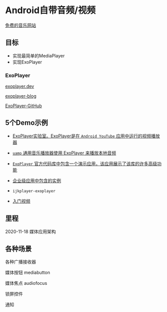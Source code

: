 
# Android自带音频/视频
[免费的音乐网站](https://freemusicarchive.org/)

## 目标

- 实现最简单的MediaPlayer
- 实现ExoPlayer

### ExoPlayer

[exoplayer.dev](https://exoplayer.dev/)

[exoplayer-blog](https://medium.com/google-exoplayer)

[ExoPlayer-GitHub](https://github.com/google/ExoPlayer)

## 5个Demo示例

- [ExoPlayer实验室。ExoPlayer是在 `Android YouTube` 应用中运行的视频播放器](https://developer.android.com/codelabs/exoplayer-intro#0)

- [`uamp` 通用音乐播放器使用 ExoPlayer 来播放本地音频](https://github.com/android/uamp.git)

- [`ExoPlayer` 官方代码库中包含一个演示应用，该应用展示了该库的许多高级功能](https://github.com/google/ExoPlayer.git)

-  [企业级应用中包含的实例](https://github.com/android/enterprise-samples/tree/master)

- `ijkplayer-exoplayer`

- [入门视频](https://www.youtube.com/watch?v=XQwe30cZffg)

## 里程

2020-11-18  媒体应用架构


## 各种场景
各种广播接收器

媒体按钮 mediabutton

媒体焦点 audiofocus

锁屏控件

通知